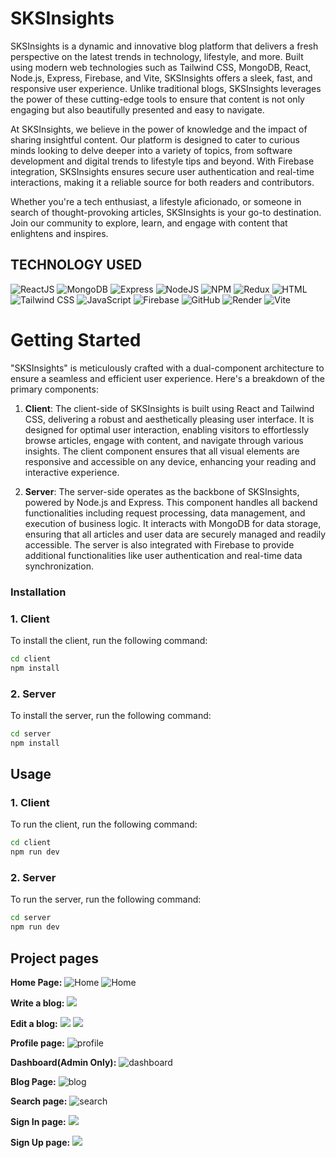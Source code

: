 # SKSInsights

SKSInsights is a dynamic and innovative blog platform that delivers a fresh perspective on the latest trends in technology, lifestyle, and more. Built using modern web technologies such as Tailwind CSS, MongoDB, React, Node.js, Express, Firebase, and Vite, SKSInsights offers a sleek, fast, and responsive user experience. Unlike traditional blogs, SKSInsights leverages the power of these cutting-edge tools to ensure that content is not only engaging but also beautifully presented and easy to navigate.

At SKSInsights, we believe in the power of knowledge and the impact of sharing insightful content. Our platform is designed to cater to curious minds looking to delve deeper into a variety of topics, from software development and digital trends to lifestyle tips and beyond. With Firebase integration, SKSInsights ensures secure user authentication and real-time interactions, making it a reliable source for both readers and contributors.

Whether you're a tech enthusiast, a lifestyle aficionado, or someone in search of thought-provoking articles, SKSInsights is your go-to destination. Join our community to explore, learn, and engage with content that enlightens and inspires.

## TECHNOLOGY USED
![ReactJS](https://img.shields.io/badge/React-20232A?style=for-the-badge&logo=react&logoColor=61DAFB)
![MongoDB](https://img.shields.io/badge/MongoDB-4EA94B?style=for-the-badge&logo=mongodb&logoColor=white)
![Express](https://img.shields.io/badge/Express%20js-000000?style=for-the-badge&logo=express&logoColor=white)
![NodeJS](https://img.shields.io/badge/Node%20js-339933?style=for-the-badge&logo=nodedotjs&logoColor=white)
![NPM](https://img.shields.io/badge/npm-CB3837?style=for-the-badge&logo=npm&logoColor=white)
![Redux](https://img.shields.io/badge/Redux-593D88?style=for-the-badge&logo=redux&logoColor=white)
![HTML](https://img.shields.io/badge/HTML5-E34F26?style=for-the-badge&logo=html5&logoColor=white)
![Tailwind CSS](https://img.shields.io/badge/Tailwind_CSS-38B2AC?style=for-the-badge&logo=tailwind-css&logoColor=white)
![JavaScript](https://img.shields.io/badge/JavaScript-323330?style=for-the-badge&logo=javascript&logoColor=F7DF1E)
![Firebase](https://img.shields.io/badge/firebase-ffca28?style=for-the-badge&logo=firebase&logoColor=black)
![GitHub](https://img.shields.io/badge/GitHub-100000?style=for-the-badge&logo=github&logoColor=white)
![Render](https://img.shields.io/badge/Render-46E3B7?style=for-the-badge&logo=render&logoColor=white)
![Vite](https://img.shields.io/badge/Vite-B73BFE?style=for-the-badge&logo=vite&logoColor=FFD62E)

# Getting Started

"SKSInsights" is meticulously crafted with a dual-component architecture to ensure a seamless and efficient user experience. Here's a breakdown of the primary components:

1. **Client**: The client-side of SKSInsights is built using React and Tailwind CSS, delivering a robust and aesthetically pleasing user interface. It is designed for optimal user interaction, enabling visitors to effortlessly browse articles, engage with content, and navigate through various insights. The client component ensures that all visual elements are responsive and accessible on any device, enhancing your reading and interactive experience.

2. **Server**: The server-side operates as the backbone of SKSInsights, powered by Node.js and Express. This component handles all backend functionalities including request processing, data management, and execution of business logic. It interacts with MongoDB for data storage, ensuring that all articles and user data are securely managed and readily accessible. The server is also integrated with Firebase to provide additional functionalities like user authentication and real-time data synchronization.

### Installation
### 1. Client

To install the client, run the following command:

```bash
cd client
npm install
```

### 2. Server

To install the server, run the following command:

```bash
cd server
npm install
```

## Usage
### 1. Client

To run the client, run the following command:

```bash
cd client
npm run dev
```

### 2. Server

To run the server, run the following command:

```bash
cd server
npm run dev
```

## Project pages
**Home Page:**
![Home](https://github.com/sksusha8853/SKSInsights/assets/77530794/5627b5c6-1936-4900-8640-0d5445214c5d)
![Home](https://github.com/sksusha8853/SKSInsights/assets/77530794/1ef5c310-0701-4d84-85d7-6f1b1289117e)

**Write a blog:**
![](https://github.com/sksusha8853/SKSInsights/assets/77530794/3089e2f4-53c8-4a5b-9bb0-ac590abbbb37)

**Edit a blog:**
![](https://github.com/sksusha8853/SKSInsights/assets/77530794/d08d6040-0194-4068-9675-9ec28f71d373)
![](https://github.com/sksusha8853/SKSInsights/assets/77530794/d42995a9-054f-40c3-ac89-3aab4ee109c6)

**Profile page:**
![profile](https://github.com/sksusha8853/SKSInsights/assets/77530794/b80d1433-fbaa-42ea-87c5-604ac94069dc)

**Dashboard(Admin Only):**
![dashboard](https://github.com/sksusha8853/SKSInsights/assets/77530794/362ee967-5cec-4207-a906-3834bd155911)

**Blog Page:**
![blog](https://github.com/sksusha8853/SKSInsights/assets/77530794/f3538c89-ed09-4c33-812c-fde659d69871)

**Search page:**
![search](https://github.com/sksusha8853/SKSInsights/assets/77530794/f0a36c6b-21ca-49c7-89bc-ea8d4eaad074)

**Sign In page:**
![](https://github.com/sksusha8853/SKSInsights/assets/77530794/0dc3d7fc-dcee-4146-ae5b-1bc5214973f5)

**Sign Up page:**
![](https://github.com/sksusha8853/SKSInsights/assets/77530794/d92939d6-dbf4-4b7a-810d-b06e1e5b90a7)



